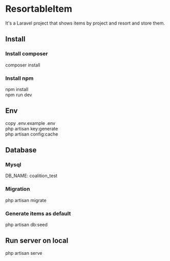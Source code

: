 # ResortableItem
It's a Laravel project that shows items by project and resort and store them.

## Install

### Install composer
composer install

### Install npm
npm install<br />
npm run dev

## Env
copy .env.example .env<br />
php artisan key:generate<br />
php artisan config:cache<br />

## Database

### Mysql
DB_NAME: coalition_test
### Migration
php artisan migrate
### Generate items as default
php artisan db:seed

## Run server on local
php artisan serve
